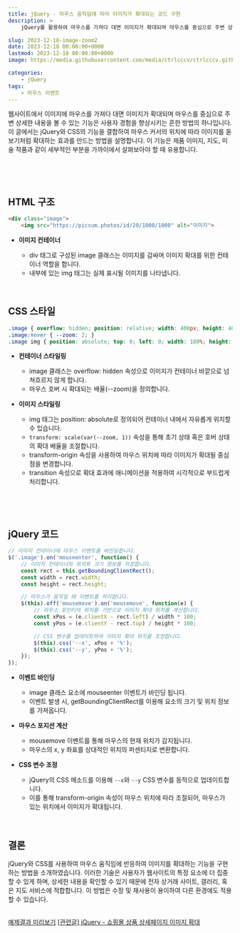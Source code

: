 ```yaml
---
title: jQuery - 마우스 움직임에 따라 이미지가 확대되는 코드 구현
description: >  
    jQuery를 활용하여 마우스를 가져다 대면 이미지가 확대되며 마우스를 중심으로 주변 상세한 내용을 볼 수 있는 효과를 구현합니다.  

slug: 2023-12-18-image-zoom2
date: 2023-12-18 00:00:00+0000
lastmod: 2023-12-18 00:00:00+0000
image: https://media.githubusercontent.com/media/ctrlcccv/ctrlcccv.github.io/master/assets/img/post/2023-12-18-image-zoom2.webp

categories:
    - jQuery
tags:
    - 마우스 이벤트
---
```

웹사이트에서 이미지에 마우스를 가져다 대면 이미지가 확대되며 마우스를 중심으로 주변 상세한 내용을 볼 수 있는 기능은 사용자 경험을 향상시키는 흔한 방법의 하나입니다. 이 글에서는 jQuery와 CSS의 기능을 결합하여 마우스 커서의 위치에 따라 이미지를 돋보기처럼 확대하는 효과를 만드는 방법을 설명합니다. 이 기능은 제품 이미지, 지도, 미술 작품과 같이 세부적인 부분을 가까이에서 살펴보아야 할 때 유용합니다.  

<br>

<ins class="adsbygoogle"
     style="display:block; text-align:center;"
     data-ad-layout="in-article"
     data-ad-format="fluid"
     data-ad-client="ca-pub-8535540836842352"
     data-ad-slot="2974559225"></ins>
<script>
     (adsbygoogle = window.adsbygoogle || []).push({});
</script>


<br>

## HTML 구조
```html
<div class="image">
    <img src="https://picsum.photos/id/20/1000/1000" alt="이미지">

```
* **이미지 컨테이너**  

  * div 태그로 구성된 image 클래스는 이미지를 감싸며 이미지 확대를 위한 컨테이너 역할을 합니다.
  * 내부에 있는 img 태그는 실제 표시될 이미지를 나타냅니다.  
<br>

## CSS 스타일
```css
.image { overflow: hidden; position: relative; width: 400px; height: 400px; } 
.image:hover { --zoom: 2; } 
.image img { position: absolute; top: 0; left: 0; width: 100%; height: 100%; object-fit: cover; transform: scale(var(--zoom, 1)); transform-origin: var(--x) var(--y); transition: transform 0.3s ease; } 
```
* **컨테이너 스타일링**
  * image 클래스는 overflow: hidden 속성으로 이미지가 컨테이너 바깥으로 넘쳐흐르지 않게 합니다.
  * 마우스 호버 시 확대되는 배율(--zoom)을 정의합니다.

* **이미지 스타일링**
  * img 태그는 position: absolute로 정의되어 컨테이너 내에서 자유롭게 위치할 수 있습니다.
  * `transform: scale(var(--zoom, 1))` 속성을 통해 초기 상태 혹은 호버 상태의 확대 배율을 조절합니다.
  * transform-origin 속성을 사용하여 마우스 위치에 따라 이미지가 확대될 중심점을 변경합니다.
  * transition 속성으로 확대 효과에 애니메이션을 적용하여 시각적으로 부드럽게 처리합니다.  

<br>

<ins class="adsbygoogle"
     style="display:block; text-align:center;"
     data-ad-layout="in-article"
     data-ad-format="fluid"
     data-ad-client="ca-pub-8535540836842352"
     data-ad-slot="2974559225"></ins>
<script>
     (adsbygoogle = window.adsbygoogle || []).push({});
</script>


<br>

## jQuery 코드
```js
// 이미지 컨테이너에 마우스 이벤트를 바인딩합니다.
$('.image').on('mouseenter', function() {
    // 이미지 컨테이너의 위치와 크기 정보를 저장합니다.
    const rect = this.getBoundingClientRect();
    const width = rect.width;
    const height = rect.height;

    // 마우스가 움직일 때 이벤트를 처리합니다.
    $(this).off('mousemove').on('mousemove', function(e) {
        // 마우스 포인터의 위치를 기반으로 이미지 확대 위치를 계산합니다.
        const xPos = (e.clientX - rect.left) / width * 100;
        const yPos = (e.clientY - rect.top) / height * 100;

        // CSS 변수를 업데이트하여 이미지 확대 위치를 조정합니다.
        $(this).css('--x', xPos + '%');
        $(this).css('--y', yPos + '%');
    });
});
```
* **이벤트 바인딩**
  * image 클래스 요소에 mouseenter 이벤트가 바인딩 됩니다.
  * 이벤트 발생 시, getBoundingClientRect를 이용해 요소의 크기 및 위치 정보를 가져옵니다.

* **마우스 포지션 계산**
  * mousemove 이벤트를 통해 마우스의 현재 위치가 감지됩니다.
  * 마우스의 x, y 좌표를 상대적인 위치의 퍼센티지로 변환합니다.

* **CSS 변수 조정**
  * jQuery의 CSS 메소드를 이용해 `--x`와 `--y` CSS 변수를 동적으로 업데이트합니다.
  * 이를 통해 transform-origin 속성이 마우스 위치에 따라 조절되어, 마우스가 있는 위치에서 이미지가 확대됩니다.  
<br>


## 결론
jQuery와 CSS를 사용하여 마우스 움직임에 반응하여 이미지를 확대하는 기능을 구현하는 방법을 소개하였습니다. 이러한 기술은 사용자가 웹사이트의 특정 요소에 더 집중할 수 있게 하며, 상세한 내용을 확인할 수 있기 때문에 전자 상거래 사이트, 갤러리, 혹은 지도 서비스에 적합합니다. 이 방법은 수정 및 재사용이 용이하여 다른 환경에도 적용할 수 있습니다.  
<br>

<div class="btn_wrap">
    <a target="_blank" href="https://ctrlcccv.github.io/ctrlcccv-demo/2023-12-18-image-zoom2/">예제결과 미리보기</a>
    <a href="https://ctrlcccv.github.io/code/2023-12-15-image-zoom/">[관련글] jQuery - 쇼핑몰 상품 상세페이지 이미지 확대</a>
</div>
